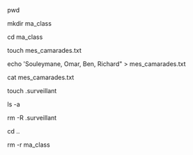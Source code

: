 pwd

mkdir ma_class

cd ma_class

touch mes_camarades.txt

echo 'Souleymane, Omar, Ben, Richard" > mes_camarades.txt

cat mes_camarades.txt

touch .surveillant

ls -a

rm -R .surveillant

cd ..

rm -r ma_class

